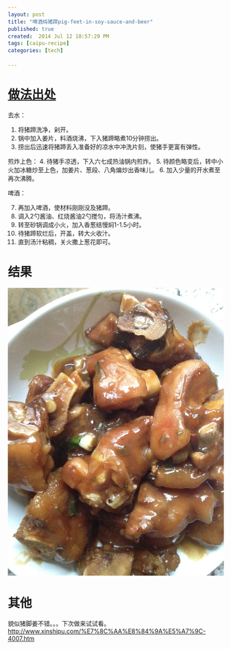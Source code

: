 ```yaml
---
layout: post
title: "啤酒炖猪蹄pig-feet-in-soy-sauce-and-beer"
published: true
created:  2014 Jul 12 10:57:29 PM
tags: [caipu-recipe]
categories: [tech]

---
```


# [做法出处](http://www.xinshipu.com/%E5%95%A4%E9%85%92%E7%84%96%E7%8C%AA%E8%B9%84-156697.htm)

去水：

1. 将猪蹄洗净，剁开。 
2. 锅中加入姜片，料酒烧沸，下入猪蹄略煮10分钟捞出。 
3. 捞出后迅速将猪蹄丢入准备好的凉水中冲洗片刻，使猪手更富有弹性。 

煎炸上色：
4. 待猪手凉透，下入六七成热油锅内煎炸。 
5. 待颜色略变后，转中小火加冰糖炒至上色，加姜片、葱段、八角煸炒出香味儿。 
6. 加入少量的开水煮至再次沸腾。 

啤酒：

7. 再加入啤酒，使材料刚刚没及猪蹄。 
8. 调入2勺酱油、红烧酱油2勺搅匀，将汤汁煮沸。 
9. 转至砂锅调成小火，加入香葱结慢焖1-1.5小时。 
10. 待猪蹄软烂后，开盖，转大火收汁。 
11. 直到汤汁粘稠，关火撒上葱花即可。

# 结果

![hongshao-zhuti-pig-feet-in-soy-sauce](/images/caipu-recipe/hongshao-zhuti-pig-feet-in-soy-sauce.jpg "hongshao-zhuti-pig-feet-in-soy-sauce")

# 其他

貌似猪脚姜不错。。。下次做来试试看。
http://www.xinshipu.com/%E7%8C%AA%E8%84%9A%E5%A7%9C-4007.htm
